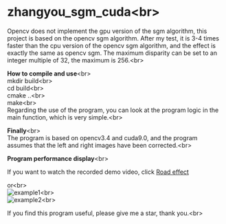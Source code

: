# zhangyou_sgm_cuda\<br>  

Opencv does not implement the gpu version of the sgm algorithm, this project is based on the opencv sgm algorithm. After my test, it is 3-4 times faster than the cpu version of the opencv sgm algorithm, and the effect is exactly the same as opencv sgm. The maximum disparity can be set to an integer multiple of 32, the maximum is 256.\<br>  


**How to compile and use**\<br>  
mkdir build\<br>   
cd build\<br>  
cmake ..\<br>  
make\<br>  
Regarding the use of the program, you can look at the program logic in the main function, which is very simple.\<br>   


**Finally**\<br>  
The program is based on opencv3.4 and cuda9.0, and the program assumes that the left and right images have been corrected.\<br>  


**Program performance display**\<br>  

If you want to watch the recorded demo video, click
[Road effect][1]


or\<br>  
![example1](https://github.com/jasonlinuxzhang/sgm_cuda/blob/master/example1.jpg)\<br>  
![example2](https://github.com/jasonlinuxzhang/sgm_cuda/blob/master/example2.jpg)\<br>  


If you find this program useful, please give me a star, thank you.\<br>  


  [1]: https://v.youku.com/v_show/id_XMzk0NjE1MDEwNA==.html?spm=a2hzp.8253869.0.0
